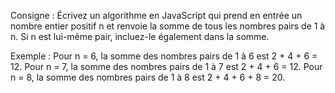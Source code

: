 Consigne :
Écrivez un algorithme en JavaScript qui prend en entrée un nombre entier positif n et renvoie la somme de tous les nombres pairs de 1 à n. Si n est lui-même pair, incluez-le également dans la somme.

Exemple :
Pour n = 6, la somme des nombres pairs de 1 à 6 est 2 + 4 + 6 = 12.
Pour n = 7, la somme des nombres pairs de 1 à 7 est 2 + 4 + 6 = 12.
Pour n = 8, la somme des nombres pairs de 1 à 8 est 2 + 4 + 6 + 8 = 20.

